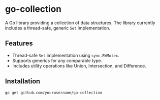 # go-collection

A Go library providing a collection of data structures. The library currently includes a thread-safe, generic `Set` implementation.

## Features

- Thread-safe `Set` implementation using `sync.RWMutex`.
- Supports generics for any comparable type.
- Includes utility operations like Union, Intersection, and Difference.

## Installation

```bash
go get github.com/yourusername/go-collection
